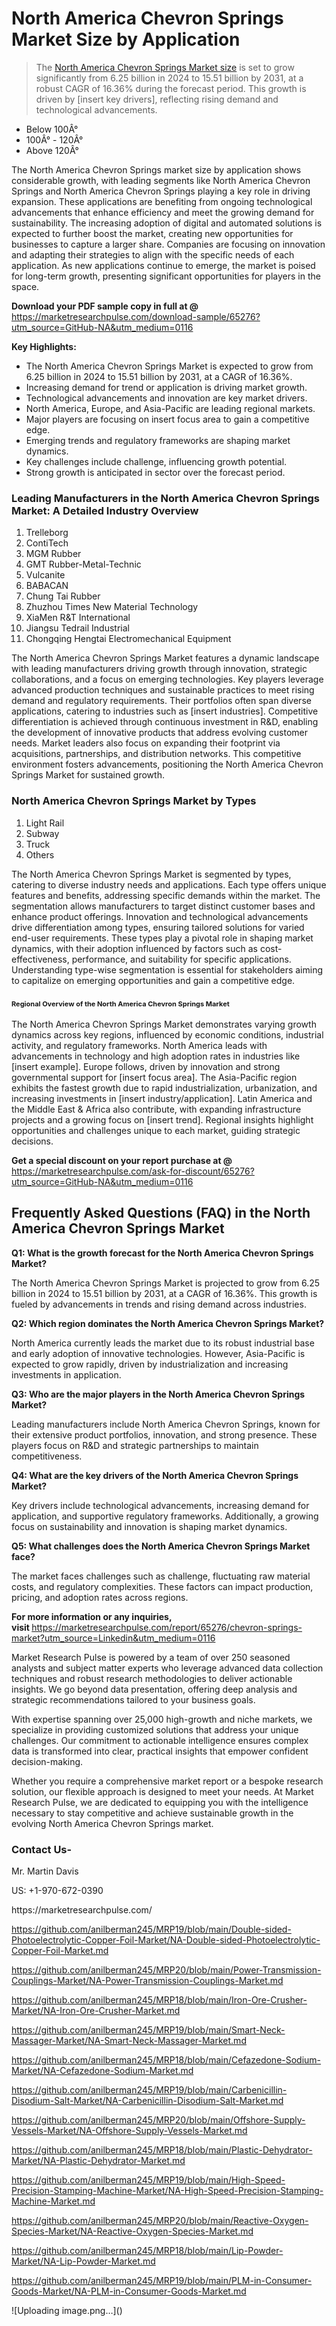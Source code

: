 <h1>North America Chevron Springs Market&nbsp;Size by Application</h1><blockquote><p>The <a href="https://marketresearchpulse.com/download-sample/65276?utm_source=GitHub-NA&amp;utm_medium=0116">North America Chevron Springs Market size</a> is set to grow significantly from 6.25 billion in 2024 to 15.51 billion by 2031, at a robust CAGR of 16.36% during the forecast period. This growth is driven by [insert key drivers], reflecting rising demand and technological advancements.</p></blockquote><ul><li>Below 100Â°<li> 100Â° - 120Â°<li> Above 120Â°</li></ul><p>The North America Chevron Springs market size by application shows considerable growth, with leading segments like North America Chevron Springs and North America Chevron Springs playing a key role in driving expansion. These applications are benefiting from ongoing technological advancements that enhance efficiency and meet the growing demand for sustainability. The increasing adoption of digital and automated solutions is expected to further boost the market, creating new opportunities for businesses to capture a larger share. Companies are focusing on innovation and adapting their strategies to align with the specific needs of each application. As new applications continue to emerge, the market is poised for long-term growth, presenting significant opportunities for players in the space.</p><p><strong>Download your PDF sample copy in full at @ </strong><a href="https://marketresearchpulse.com/download-sample/65276?utm_source=GitHub-NA&amp;utm_medium=0116">https://marketresearchpulse.com/download-sample/65276?utm_source=GitHub-NA&amp;utm_medium=0116</a></p><p><strong>Key Highlights: </strong></p><ul><li>The North America Chevron Springs Market is expected to grow from 6.25 billion in 2024 to 15.51 billion by 2031, at a CAGR of 16.36%.</li><li>Increasing demand for trend or application is driving market growth.</li><li>Technological advancements and innovation are key market drivers.</li><li>North America, Europe, and Asia-Pacific are leading regional markets.</li><li>Major players are focusing on insert focus area to gain a competitive edge.</li><li>Emerging trends and regulatory frameworks are shaping market dynamics.</li><li>Key challenges include challenge, influencing growth potential.</li><li>Strong growth is anticipated in sector over the forecast period.</li></ul><h3>Leading Manufacturers in the North America Chevron Springs Market: A Detailed Industry Overview</h3><ol><li>Trelleborg</li><li>ContiTech</li><li>MGM Rubber</li><li>GMT Rubber-Metal-Technic</li><li>Vulcanite</li><li>BABACAN</li><li>Chung Tai Rubber</li><li>Zhuzhou Times New Material Technology</li><li>XiaMen R&T International</li><li>Jiangsu Tedrail Industrial</li><li>Chongqing Hengtai Electromechanical Equipment</li></ol><div class="flex max-w-full flex-col flex-grow"><div class="min-h-8 text-message flex w-full flex-col items-end gap-2 whitespace-normal break-words [.text-message+&amp;]:mt-5" dir="auto" data-message-author-role="assistant" data-message-id="fd8432e4-4910-450d-b182-61b7bfb0a01f" data-message-model-slug="gpt-4o"><div class="flex w-full flex-col gap-1 empty:hidden first:pt-[3px]"><div class="markdown prose w-full break-words dark:prose-invert light"><p>The North America Chevron Springs Market features a dynamic landscape with leading manufacturers driving growth through innovation, strategic collaborations, and a focus on emerging technologies. Key players leverage advanced production techniques and sustainable practices to meet rising demand and regulatory requirements. Their portfolios often span diverse applications, catering to industries such as [insert industries]. Competitive differentiation is achieved through continuous investment in R&amp;D, enabling the development of innovative products that address evolving customer needs. Market leaders also focus on expanding their footprint via acquisitions, partnerships, and distribution networks. This competitive environment fosters advancements, positioning the North America Chevron Springs Market for sustained growth.</p></div></div></div></div><h3>North America Chevron Springs Market by Types</h3><ol><li>Light Rail<li> Subway<li> Truck<li> Others</li></ol><div class="flex max-w-full flex-col flex-grow"><div class="min-h-8 text-message flex w-full flex-col items-end gap-2 whitespace-normal break-words [.text-message+&amp;]:mt-5" dir="auto" data-message-author-role="assistant" data-message-id="084470be-0bb7-4664-bddf-5156b4f41249" data-message-model-slug="gpt-4o-mini"><div class="flex w-full flex-col gap-1 empty:hidden first:pt-[3px]"><div class="markdown prose w-full break-words dark:prose-invert light"><p>The North America Chevron Springs Market is segmented by types, catering to diverse industry needs and applications. Each type offers unique features and benefits, addressing specific demands within the market. The segmentation allows manufacturers to target distinct customer bases and enhance product offerings. Innovation and technological advancements drive differentiation among types, ensuring tailored solutions for varied end-user requirements. These types play a pivotal role in shaping market dynamics, with their adoption influenced by factors such as cost-effectiveness, performance, and suitability for specific applications. Understanding type-wise segmentation is essential for stakeholders aiming to capitalize on emerging opportunities and gain a competitive edge.</p></div></div></div></div><h3><span style="font-size: 11px;">Regional Overview of the North America Chevron Springs Market</span></h3><div class="flex max-w-full flex-col flex-grow"><div class="min-h-8 text-message flex w-full flex-col items-end gap-2 whitespace-normal break-words [.text-message+&amp;]:mt-5" dir="auto" data-message-author-role="assistant" data-message-id="e9038762-ce64-4e30-91c9-9bd413514231" data-message-model-slug="gpt-4o-mini"><div class="flex w-full flex-col gap-1 empty:hidden first:pt-[3px]"><div class="markdown prose w-full break-words dark:prose-invert light"><p>The North America Chevron Springs Market demonstrates varying growth dynamics across key regions, influenced by economic conditions, industrial activity, and regulatory frameworks. North America leads with advancements in technology and high adoption rates in industries like [insert example]. Europe follows, driven by innovation and strong governmental support for [insert focus area]. The Asia-Pacific region exhibits the fastest growth due to rapid industrialization, urbanization, and increasing investments in [insert industry/application]. Latin America and the Middle East &amp; Africa also contribute, with expanding infrastructure projects and a growing focus on [insert trend]. Regional insights highlight opportunities and challenges unique to each market, guiding strategic decisions.</p></div></div></div></div><p><strong>Get a special discount on your report purchase at @ </strong><a href="https://marketresearchpulse.com/ask-for-discount/65276?utm_source=GitHub-NA&amp;utm_medium=0116">https://marketresearchpulse.com/ask-for-discount/65276?utm_source=GitHub-NA&amp;utm_medium=0116</a></p><h2>Frequently Asked Questions (FAQ) in the North America Chevron Springs Market</h2><p><strong>Q1: What is the growth forecast for the North America Chevron Springs Market?</strong></p><p>The North America Chevron Springs Market is projected to grow from 6.25 billion in 2024 to 15.51 billion by 2031, at a CAGR of 16.36%. This growth is fueled by advancements in trends and rising demand across industries.</p><p><strong>Q2: Which region dominates the North America Chevron Springs Market?</strong></p><p>North America currently leads the market due to its robust industrial base and early adoption of innovative technologies. However, Asia-Pacific is expected to grow rapidly, driven by industrialization and increasing investments in application.</p><p><strong>Q3: Who are the major players in the North America Chevron Springs Market?</strong></p><p>Leading manufacturers include North America Chevron Springs, known for their extensive product portfolios, innovation, and strong presence. These players focus on R&amp;D and strategic partnerships to maintain competitiveness.</p><p><strong>Q4: What are the key drivers of the North America Chevron Springs Market?</strong></p><p>Key drivers include technological advancements, increasing demand for application, and supportive regulatory frameworks. Additionally, a growing focus on sustainability and innovation is shaping market dynamics.</p><p><strong>Q5: What challenges does the North America Chevron Springs Market face?</strong></p><p>The market faces challenges such as challenge, fluctuating raw material costs, and regulatory complexities. These factors can impact production, pricing, and adoption rates across regions.</p><p><strong>For more information or any inquiries, visit&nbsp;</strong><a href="https://marketresearchpulse.com/report/65276/chevron-springs-market?utm_source=Linkedin&utm_medium=0116">https://marketresearchpulse.com/report/65276/chevron-springs-market?utm_source=Linkedin&utm_medium=0116</a></p><p>Market Research Pulse is powered by a team of over 250 seasoned analysts and subject matter experts who leverage advanced data collection techniques and robust research methodologies to deliver actionable insights. We go beyond data presentation, offering deep analysis and strategic recommendations tailored to your business goals.</p><p>With expertise spanning over 25,000 high-growth and niche markets, we specialize in providing customized solutions that address your unique challenges. Our commitment to actionable intelligence ensures complex data is transformed into clear, practical insights that empower confident decision-making.</p><p>Whether you require a comprehensive market report or a bespoke research solution, our flexible approach is designed to meet your needs. At Market Research Pulse, we are dedicated to equipping you with the intelligence necessary to stay competitive and achieve sustainable growth in the evolving North America Chevron Springs market.</p><h3><strong>Contact Us-</strong></h3><p>Mr. Martin Davis</p><p>US: +1-970-672-0390</p><p>https://marketresearchpulse.com/</p><p><a href="https://github.com/anilberman245/MRP19/blob/main/Double-sided-Photoelectrolytic-Copper-Foil-Market/NA-Double-sided-Photoelectrolytic-Copper-Foil-Market.md">https://github.com/anilberman245/MRP19/blob/main/Double-sided-Photoelectrolytic-Copper-Foil-Market/NA-Double-sided-Photoelectrolytic-Copper-Foil-Market.md</a></p><p><a href="https://github.com/anilberman245/MRP20/blob/main/Power-Transmission-Couplings-Market/NA-Power-Transmission-Couplings-Market.md">https://github.com/anilberman245/MRP20/blob/main/Power-Transmission-Couplings-Market/NA-Power-Transmission-Couplings-Market.md</a></p><p><a href="https://github.com/anilberman245/MRP18/blob/main/Iron-Ore-Crusher-Market/NA-Iron-Ore-Crusher-Market.md">https://github.com/anilberman245/MRP18/blob/main/Iron-Ore-Crusher-Market/NA-Iron-Ore-Crusher-Market.md</a></p><p><a href="https://github.com/anilberman245/MRP19/blob/main/Smart-Neck-Massager-Market/NA-Smart-Neck-Massager-Market.md">https://github.com/anilberman245/MRP19/blob/main/Smart-Neck-Massager-Market/NA-Smart-Neck-Massager-Market.md</a></p><p><a href="https://github.com/anilberman245/MRP18/blob/main/Cefazedone-Sodium-Market/NA-Cefazedone-Sodium-Market.md">https://github.com/anilberman245/MRP18/blob/main/Cefazedone-Sodium-Market/NA-Cefazedone-Sodium-Market.md</a></p><p><a href="https://github.com/anilberman245/MRP19/blob/main/Carbenicillin-Disodium-Salt-Market/NA-Carbenicillin-Disodium-Salt-Market.md">https://github.com/anilberman245/MRP19/blob/main/Carbenicillin-Disodium-Salt-Market/NA-Carbenicillin-Disodium-Salt-Market.md</a></p><p><a href="https://github.com/anilberman245/MRP20/blob/main/Offshore-Supply-Vessels-Market/NA-Offshore-Supply-Vessels-Market.md">https://github.com/anilberman245/MRP20/blob/main/Offshore-Supply-Vessels-Market/NA-Offshore-Supply-Vessels-Market.md</a></p><p><a href="https://github.com/anilberman245/MRP18/blob/main/Plastic-Dehydrator-Market/NA-Plastic-Dehydrator-Market.md">https://github.com/anilberman245/MRP18/blob/main/Plastic-Dehydrator-Market/NA-Plastic-Dehydrator-Market.md</a></p><p><a href="https://github.com/anilberman245/MRP19/blob/main/High-Speed-Precision-Stamping-Machine-Market/NA-High-Speed-Precision-Stamping-Machine-Market.md">https://github.com/anilberman245/MRP19/blob/main/High-Speed-Precision-Stamping-Machine-Market/NA-High-Speed-Precision-Stamping-Machine-Market.md</a></p><p><a href="https://github.com/anilberman245/MRP20/blob/main/Reactive-Oxygen-Species-Market/NA-Reactive-Oxygen-Species-Market.md">https://github.com/anilberman245/MRP20/blob/main/Reactive-Oxygen-Species-Market/NA-Reactive-Oxygen-Species-Market.md</a></p><p><a href="https://github.com/anilberman245/MRP18/blob/main/Lip-Powder-Market/NA-Lip-Powder-Market.md">https://github.com/anilberman245/MRP18/blob/main/Lip-Powder-Market/NA-Lip-Powder-Market.md</a></p><p><a href="https://github.com/anilberman245/MRP19/blob/main/PLM-in-Consumer-Goods-Market/NA-PLM-in-Consumer-Goods-Market.md">https://github.com/anilberman245/MRP19/blob/main/PLM-in-Consumer-Goods-Market/NA-PLM-in-Consumer-Goods-Market.md</a></p>
![Uploading image.png…]()
